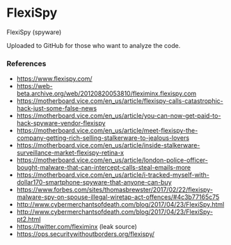 # FlexiSpy
FlexiSpy (spyware)

Uploaded to GitHub for those who want to analyze the code.

### References

* https://www.flexispy.com/
* https://web-beta.archive.org/web/20120820053810/fleximinx.flexispy.com
* https://motherboard.vice.com/en_us/article/flexispy-calls-catastrophic-hack-just-some-false-news
* https://motherboard.vice.com/en_us/article/you-can-now-get-paid-to-hack-spyware-vendor-flexispy
* https://motherboard.vice.com/en_us/article/meet-flexispy-the-company-getting-rich-selling-stalkerware-to-jealous-lovers
* https://motherboard.vice.com/en_us/article/inside-stalkerware-surveillance-market-flexispy-retina-x
* https://motherboard.vice.com/en_us/article/london-police-officer-bought-malware-that-can-intercept-calls-steal-emails-more
* https://motherboard.vice.com/en_us/article/i-tracked-myself-with-dollar170-smartphone-spyware-that-anyone-can-buy
* https://www.forbes.com/sites/thomasbrewster/2017/02/22/flexispy-malware-spy-on-spouse-illegal-wiretap-act-offences/#4c3b77165c75
* http://www.cybermerchantsofdeath.com/blog/2017/04/23/FlexiSpy.html
* http://www.cybermerchantsofdeath.com/blog/2017/04/23/FlexiSpy-pt2.html
* https://twitter.com/fleximinx (leak source)
* https://ops.securitywithoutborders.org/flexispy/
